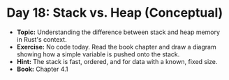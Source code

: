 # Day 18: Stack vs. Heap (Conceptual)

- **Topic:** Understanding the difference between stack and heap memory in Rust's context.
- **Exercise:** No code today. Read the book chapter and draw a diagram showing how a simple variable is pushed onto the stack.
- **Hint:** The stack is fast, ordered, and for data with a known, fixed size.
- **Book:** Chapter 4.1